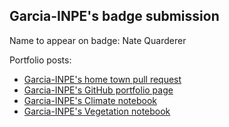 ## Garcia-INPE's badge submission

Name to appear on badge: Nate Quarderer

Portfolio posts:
* [Garcia-INPE's home town pull request](https://Github.com/cu-esiil-edu/hometowns/pull/3)
* [Garcia-INPE's GitHub portfolio page](https://Garcia-INPE.github.io/)
* [Garcia-INPE's Climate notebook](https://Garcia-INPE.github.io/notebooks/01-time-series-cedar-rapids.html)
* [Garcia-INPE's Vegetation notebook](https://.github.io/notebooks/vegetation.html)
